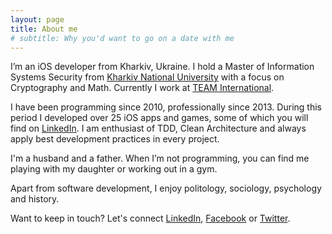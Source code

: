 ```yaml
---
layout: page
title: About me
# subtitle: Why you'd want to go on a date with me
---
```


I’m an iOS developer from Kharkiv, Ukraine. I hold a Master of Information Systems Security from [Kharkiv National University](http://nure.ua/en/) with a focus on Cryptography and Math. Currently I work at [TEAM International](https://www.teaminternational.com/).

I have been programming since 2010, professionally since 2013. During this period I developed over 25 iOS apps and games, some of which you will find on [LinkedIn][my-linkedin-profile]. I am enthusiast of TDD, Clean Architecture and always apply best development practices in every project.

I'm a husband and a father. When I’m not programming, you can find me playing with my daughter or working out in a gym.

Apart from software development, I enjoy politology, sociology, psychology and history.

Want to keep in touch? Let's connect [LinkedIn][my-linkedin-profile], [Facebook][my-facebook-profile] or [Twitter][my-twitter-profile].

[my-linkedin-profile]: https://www.linkedin.com/in/vadim-bulavin-18610b6b/
[my-facebook-profile]: https://www.facebook.com/vadim.bulavin
[my-twitter-profile]: https://twitter.com/V8tr
